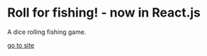 # Roll for fishing! - now in React.js

A dice rolling fishing game.

[go to site](/public/index.html)
